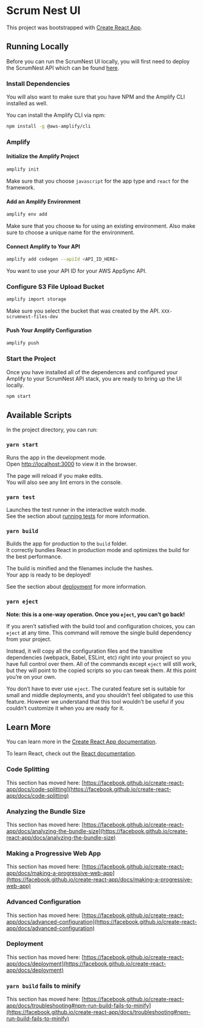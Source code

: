 # Scrum Nest UI

This project was bootstrapped with [Create React App](https://github.com/facebook/create-react-app).

## Running Locally

Before you can run the ScrumNest UI locally, you will first need to deploy the ScrumNest API which can be found [here](https://github.com/brianseidl/scrumnest-api).

### Install Dependencies

You will also want to make sure that you have NPM and the Amplify CLI installed as well.

You can install the Amplify CLI via npm:

```bash
npm install -g @aws-amplify/cli
```

### Amplify

#### Initialize the Amplify Project

```bash
amplify init
```

Make sure that you choose `javascript` for the app type and `react` for the framework.

#### Add an Amplify Environment

```bash
amplify env add
```

Make sure that you choose `No` for using an existing environment. Also make sure to choose a unique name for the environment.

#### Connect Amplify to Your API

```bash
amplify add codegen --apiId <API_ID_HERE>
```

You want to use your API ID for your AWS AppSync API.

### Configure S3 File Upload Bucket

```bash
amplify import storage
```

Make sure you select the bucket that was created by the API. `XXX-scrumnest-files-dev`

#### Push Your Amplify Configuration

```bash
amplify push
```

### Start the Project

Once you have installed all of the dependences and configured your Amplify to your ScrumNest API stack, you are ready to bring up the UI locally.

```bash
npm start
```

## Available Scripts

In the project directory, you can run:

### `yarn start`

Runs the app in the development mode.\
Open [http://localhost:3000](http://localhost:3000) to view it in the browser.

The page will reload if you make edits.\
You will also see any lint errors in the console.

### `yarn test`

Launches the test runner in the interactive watch mode.\
See the section about [running tests](https://facebook.github.io/create-react-app/docs/running-tests) for more information.

### `yarn build`

Builds the app for production to the `build` folder.\
It correctly bundles React in production mode and optimizes the build for the best performance.

The build is minified and the filenames include the hashes.\
Your app is ready to be deployed!

See the section about [deployment](https://facebook.github.io/create-react-app/docs/deployment) for more information.

### `yarn eject`

**Note: this is a one-way operation. Once you `eject`, you can’t go back!**

If you aren’t satisfied with the build tool and configuration choices, you can `eject` at any time. This command will remove the single build dependency from your project.

Instead, it will copy all the configuration files and the transitive dependencies (webpack, Babel, ESLint, etc) right into your project so you have full control over them. All of the commands except `eject` will still work, but they will point to the copied scripts so you can tweak them. At this point you’re on your own.

You don’t have to ever use `eject`. The curated feature set is suitable for small and middle deployments, and you shouldn’t feel obligated to use this feature. However we understand that this tool wouldn’t be useful if you couldn’t customize it when you are ready for it.

## Learn More

You can learn more in the [Create React App documentation](https://facebook.github.io/create-react-app/docs/getting-started).

To learn React, check out the [React documentation](https://reactjs.org/).

### Code Splitting

This section has moved here: [https://facebook.github.io/create-react-app/docs/code-splitting](https://facebook.github.io/create-react-app/docs/code-splitting)

### Analyzing the Bundle Size

This section has moved here: [https://facebook.github.io/create-react-app/docs/analyzing-the-bundle-size](https://facebook.github.io/create-react-app/docs/analyzing-the-bundle-size)

### Making a Progressive Web App

This section has moved here: [https://facebook.github.io/create-react-app/docs/making-a-progressive-web-app](https://facebook.github.io/create-react-app/docs/making-a-progressive-web-app)

### Advanced Configuration

This section has moved here: [https://facebook.github.io/create-react-app/docs/advanced-configuration](https://facebook.github.io/create-react-app/docs/advanced-configuration)

### Deployment

This section has moved here: [https://facebook.github.io/create-react-app/docs/deployment](https://facebook.github.io/create-react-app/docs/deployment)

### `yarn build` fails to minify

This section has moved here: [https://facebook.github.io/create-react-app/docs/troubleshooting#npm-run-build-fails-to-minify](https://facebook.github.io/create-react-app/docs/troubleshooting#npm-run-build-fails-to-minify)
